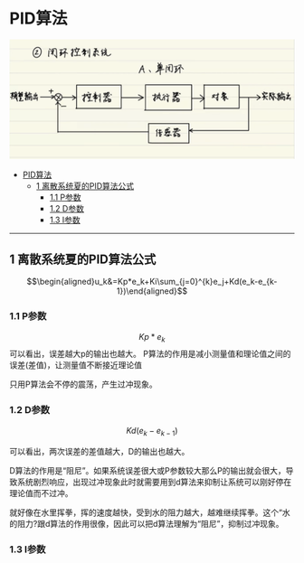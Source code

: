 # PID算法

![Alt text](image.png)

<!-- @import "[TOC]" {cmd="toc" depthFrom=1 depthTo=6 orderedList=false} -->

<!-- code_chunk_output -->

- [PID算法](#pid算法)
  - [1 离散系统夏的PID算法公式](#1-离散系统夏的pid算法公式)
    - [1.1 P参数](#11-p参数)
    - [1.2 D参数](#12-d参数)
    - [1.3 I参数](#13-i参数)

<!-- /code_chunk_output -->

---

## 1 离散系统夏的PID算法公式

$$\begin{aligned}u_k&=Kp*e_k+Ki\sum_{j=0}^{k}e_j+Kd(e_k-e_{k-1})\end{aligned}$$

### 1.1 P参数

$$Kp*e_k$$
可以看出，误差越大p的输出也越大。
P算法的作用是减小测量值和理论值之间的误差(差值)，让测量值不断接近理论值

只用P算法会不停的震荡，产生过冲现象。     

### 1.2 D参数  

$$ Kd(e_k-e_{k-1})$$

可以看出，两次误差的差值越大，D的输出也越大。

D算法的作用是“阻尼”。如果系统误差很大或P参数较大那么P的输出就会很大，导致系统剧烈响应，出现过冲现象此时就需要用到d算法来抑制让系统可以刚好停在理论值而不过冲。

就好像在水里挥拳，挥的速度越快，受到水的阻力越大，越难继续挥拳。这个“水的阻力?跟d算法的作用很像，因此可以把d算法理解为“阻尼”，抑制过冲现象。

### 1.3 I参数
